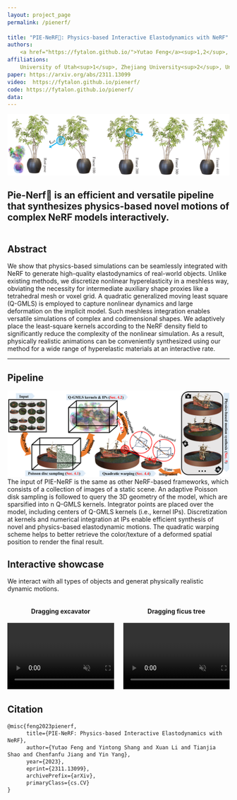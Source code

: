 ```yaml
---
layout: project_page
permalink: /pienerf/

title: "PIE-NeRF🍕: Physics-based Interactive Elastodynamics with NeRF"
authors:
    <a href="https://fytalon.github.io/">Yutao Feng</a><sup>1,2</sup>, <a href="https://shayito.github.io/">Yintong Shang</a><sup>1</sup>, <a href="https://xuan-li.github.io/">Xuan Li</a><sup>3</sup>, <a href="http://tianjiashao.com/">Tianjia Shao</a><sup>2</sup>, <a href="https://www.math.ucla.edu/~cffjiang/">Chenfanfu Jiang</a><sup>3</sup>, <a href="https://yangzzzy.github.io/">Yin Yang</a><sup>1</sup>
affiliations:
    University of Utah<sup>1</sup>, Zhejiang University<sup>2</sup>, University of California, Los Angeles<sup>3</sup>
paper: https://arxiv.org/abs/2311.13099
video:  https://fytalon.github.io/pienerf/
code: https://fytalon.github.io/pienerf/
data: 
---
```



<section class="hero teaser">
<div class="container is-max-desktop">
<div class="hero-body">
<img src="./static/image/teaser.png" class="interpolation-image">
<h2 class="subtitle has-text-centered">
<span class="dnerf">Pie-Nerf</span>🍕 is an efficient and versatile pipeline that synthesizes physics-based novel motions of complex NeRF models interactively. 
</h2>
</div>
</div>
</section>

<div class="columns is-centered has-text-centered">
    <div class="column is-four-fifths">
        <h2>Abstract</h2>
        <div class="content has-text-justified">
We show that physics-based simulations can be seamlessly integrated with NeRF to generate high-quality elastodynamics of real-world objects. Unlike existing methods, we discretize nonlinear hyperelasticity in a meshless way, obviating the necessity for intermediate auxiliary shape proxies like a tetrahedral mesh or voxel grid. A quadratic generalized moving least square (Q-GMLS) is employed to capture nonlinear dynamics and large deformation on the implicit model. Such meshless integration enables versatile simulations of complex and codimensional shapes. We adaptively place the least-square kernels according to the NeRF density field to significantly reduce the complexity of the nonlinear simulation. As a result, physically realistic animations can be conveniently synthesized using our method for a wide range of hyperelastic materials at an interactive rate.
        </div>
    </div>
</div>




---


## Pipeline

![](/pienerf/static/image/pipeline.png)
The input of PIE-NeRF is the same as other NeRF-based frameworks, which consists of a collection of images of a static scene. An adaptive Poisson disk sampling is followed to query the 3D geometry of the model, which are sparsified into n Q-GMLS kernels. Integrator points are placed over the model, including centers of Q-GMLS kernels (i.e., kernel IPs). Discretization at kernels and numerical integration at IPs enable efficient synthesis of novel and physics-based elastodynamic motions. The quadratic warping scheme helps to better retrieve the color/texture of a deformed spatial position to render the final result.



## Interactive showcase


We interact with all types of objects and generat physically realistic dynamic motions.

<div class="columns is-centered">
<div class="column">
<div class="content">
<h4 class="title is-size-5" style="text-align: center;">Dragging excavator </h4>
<video id="dollyzoom" autoplay="" controls="" muted="" loop="" playsinline="" height="100%">
<source src="./static/video/excavator_1.mp4" type="video/mp4">
</video>
</div>
</div>
<div class="column">
<div class="content">
<h4 class="title is-size-5" style="text-align: center;">Dragging ficus tree</h4>
<video id="dollyzoom" autoplay="" controls="" muted="" loop="" playsinline="" height="100%">
<source src="./static/video/ficus_2.mp4" type="video/mp4">
</video>
</div>
</div>
</div>










## Citation
```
@misc{feng2023pienerf,
      title={PIE-NeRF: Physics-based Interactive Elastodynamics with NeRF}, 
      author={Yutao Feng and Yintong Shang and Xuan Li and Tianjia Shao and Chenfanfu Jiang and Yin Yang},
      year={2023},
      eprint={2311.13099},
      archivePrefix={arXiv},
      primaryClass={cs.CV}
}
```
